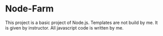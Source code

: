 # Node-Farm

This project is a basic project of Node.js.
Templates are not build by  me. It is given by instructor.
All javascript code is written by me.

